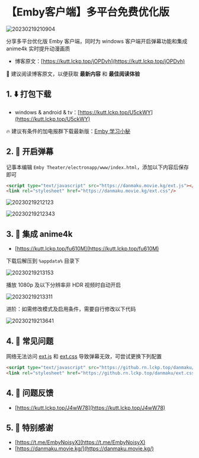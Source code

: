 # 【Emby客户端】多平台免费优化版

![20230219210904](https://image.lckp.top/LuckyPuppy514/image/raw/main/screenshot/2023/2023-02-19/20230219210904.webp)

分享多平台优化版 Emby 客户端，同时为 windows 客户端开启弹幕功能和集成 anime4k 实时提升动漫画质<!--more-->

- 博客原文：[https://kutt.lckp.top/jOPDvh](https://kutt.lckp.top/jOPDvh)

🌟 建议阅读博客原文，以便获取 **最新内容** 和 **最佳阅读体验**

## 1. ⬇️ 打包下载

- windows & android & tv：[https://kutt.lckp.top/U5ckWY](https://kutt.lckp.top/U5ckWY)

🔥 建议有条件的加电报群下载最新版：[Emby 学习小秘
](https://t.me/EmbyNoisyX
)

## 2. 🧭 开启弹幕

记事本编辑 `Emby Theater/electronapp/www/index.html`，添加以下内容后保存即可

```html
<script type="text/javascript" src="https://danmaku.movie.kg/ext.js"></script>
<link rel="stylesheet" href="https://danmaku.movie.kg/ext.css"/>
```

![20230219212123](https://image.lckp.top/LuckyPuppy514/image/raw/main/screenshot/2023/2023-02-19/20230219212123.webp)

![20230219212343](https://image.lckp.top/LuckyPuppy514/image/raw/main/screenshot/2023/2023-02-19/20230219212343.webp)

## 3. 🌟 集成 anime4k

- [https://kutt.lckp.top/fu610M](https://kutt.lckp.top/fu610M)

下载后解压到 `%appdata%` 目录下

![20230219213153](https://image.lckp.top/LuckyPuppy514/image/raw/main/screenshot/2023/2023-02-19/20230219213153.webp)

播放 1080p 及以下分辨率非 HDR 视频时自动开启

![20230219213311](https://image.lckp.top/LuckyPuppy514/image/raw/main/screenshot/2023/2023-02-19/20230219213311.webp)

进阶：如需修改模式及启用条件，需要自行修改以下代码

![20230219213641](https://image.lckp.top/LuckyPuppy514/image/raw/main/screenshot/2023/2023-02-19/20230219213641.webp)

## 4. 🫠 常见问题

网络无法访问 [ext.js](https://danmaku.movie.kg/ext.js) 和 [ext.css](https://danmaku.movie.kg/ext.css) 导致弹幕无效，可尝试更换下列配置

```html
<script type="text/javascript" src="https://github.rn.lckp.top/danmaku/ext.js"></script>
<link rel="stylesheet" href="https://github.rn.lckp.top/danmaku/ext.css"/>
```

## 4. 🤔 问题反馈

- [https://kutt.lckp.top/J4wW78](https://kutt.lckp.top/J4wW78)

## 5. 👏 特别感谢

- [https://t.me/EmbyNoisyX](https://t.me/EmbyNoisyX)
- [https://danmaku.movie.kg/](https://danmaku.movie.kg/)
